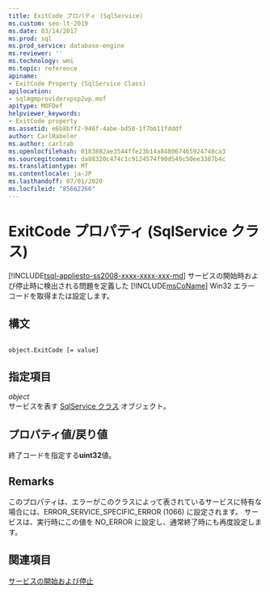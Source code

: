 ```yaml
---
title: ExitCode プロパティ (SqlService)
ms.custom: seo-lt-2019
ms.date: 03/14/2017
ms.prod: sql
ms.prod_service: database-engine
ms.reviewer: ''
ms.technology: wmi
ms.topic: reference
apiname:
- ExitCode Property (SqlService Class)
apilocation:
- sqlmgmproviderxpsp2up.mof
apitype: MOFDef
helpviewer_keywords:
- ExitCode property
ms.assetid: e6b8bff2-946f-4abe-bd50-1f7bb11fdddf
author: CarlRabeler
ms.author: carlrab
ms.openlocfilehash: 0183882ae3544ffe23b14a848067465924748ca3
ms.sourcegitcommit: da88320c474c1c9124574f90d549c50ee3387b4c
ms.translationtype: MT
ms.contentlocale: ja-JP
ms.lasthandoff: 07/01/2020
ms.locfileid: "85662266"
---
```

# <a name="exitcode-property-sqlservice-class"></a>ExitCode プロパティ (SqlService クラス)
[!INCLUDE[tsql-appliesto-ss2008-xxxx-xxxx-xxx-md](../../../includes/applies-to-version/sqlserver.md)]
  サービスの開始時および停止時に検出される問題を定義した [!INCLUDE[msCoName](../../../includes/msconame-md.md)] Win32 エラー コードを取得または設定します。  
  
## <a name="syntax"></a>構文  
  
```  
  
object.ExitCode [= value]  
```  
  
## <a name="parts"></a>指定項目  
 *object*  
 サービスを表す [SqlService クラス](../../../relational-databases/wmi-provider-configuration-classes/sqlservice-class/sqlservice-class.md) オブジェクト。  
  
## <a name="property-valuereturn-value"></a>プロパティ値/戻り値  
 終了コードを指定する**uint32**値。  
  
## <a name="remarks"></a>Remarks  
 このプロパティは、エラーがこのクラスによって表されているサービスに特有な場合には、ERROR_SERVICE_SPECIFIC_ERROR (1066) に設定されます。 サービスは、実行時にこの値を NO_ERROR に設定し、通常終了時にも再度設定します。  
  
## <a name="see-also"></a>関連項目  
 [サービスの開始および停止](https://technet.microsoft.com/library/ms174886\(v=sql.105\).aspx)  
  
  
